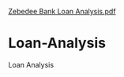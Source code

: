 [Zebedee Bank Loan Analysis.pdf](https://github.com/user-attachments/files/16736286/Zebedee.Bank.Loan.Analysis.pdf)
# Loan-Analysis
Loan Analysis
